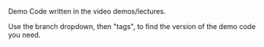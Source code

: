 Demo Code written in the video demos/lectures. 

Use the branch dropdown, then "tags", to find the version of the demo code you need.

